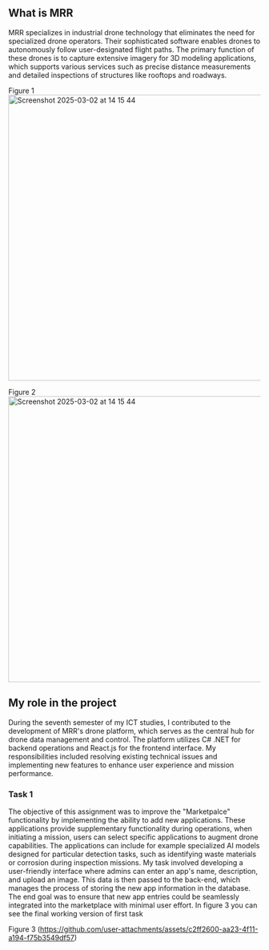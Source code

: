 ## What is MRR
MRR specializes in industrial drone technology that eliminates the need for specialized drone operators. Their sophisticated software enables drones to autonomously follow user-designated flight paths. The primary function of these drones is to capture extensive imagery for 3D modeling applications, which supports various services such as precise distance measurements and detailed inspections of structures like rooftops and roadways.


Figure 1<img width="571" alt="Screenshot 2025-03-02 at 14 15 44" src="https://github.com/user-attachments/assets/4a9edd66-bc22-40e5-a707-ad211f1987d3" /> 

Figure 2<img width="571" alt="Screenshot 2025-03-02 at 14 15 44" src="https://github.com/user-attachments/assets/917b2c57-8f7d-409c-9f1b-0716b613cbe7" />


## My role in the project 

During the seventh semester of my ICT studies, I contributed to the development of MRR's drone platform, which serves as the central hub for drone data management and control. The platform utilizes C# .NET for backend operations and React.js for the frontend interface. My responsibilities included resolving existing technical issues and implementing new features to enhance user experience and mission performance.

### Task 1 
 
The objective of this assignment was to improve the "Marketpalce" functionality by implementing the ability to add new applications. These applications provide supplementary functionality during operations, when initiating a mission, users can select specific applications to augment drone capabilities. The applications can include for example specialized AI models designed for particular detection tasks, such as identifying waste materials or corrosion during inspection missions.
My task involved developing a user-friendly interface where admins can enter an app's name, description, and upload an image. This data is then passed to the back-end, which manages the process of storing the new app information in the database. The end goal was to ensure that new app entries could be seamlessly integrated into the marketplace with minimal user effort.
In figure 3 you can see the final working version of first task

Figure 3
(https://github.com/user-attachments/assets/c2ff2600-aa23-4f11-a194-f75b3549df57)

